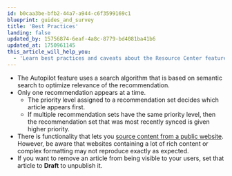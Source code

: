 ```yaml
---
id: b0caa3be-bfb2-44a7-a944-c6f3599169c1
blueprint: guides_and_survey
title: 'Best Practices'
landing: false
updated_by: 15756874-6eaf-4a8c-8779-bd4081ba41b6
updated_at: 1750961145
this_article_will_help_you:
  - 'Learn best practices and caveats about the Resource Center feature'
---
```

- The Autopilot feature uses a search algorithm that is based on semantic search to optimize relevance of the recommendation.
- Only one recommendation appears at a time.
    - The priority level assigned to a recommendation set decides which article appears first. 
    - If multiple recommendation sets have the same priority level, then the recommendation set that was most recently synced is given higher priority.
- There is functionality that lets you [source content from a public website](/docs/guides-and-services/resource-center-website-scraper). However, be aware that websites containing a lot of rich content or complex formatting may not reproduce exactly as expected. 
- If you want to remove an article from being visible to your users, set that article to **Draft** to unpublish it.